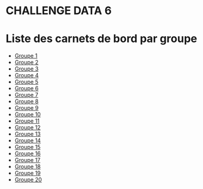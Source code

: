 # CHALLENGE DATA 6
# Liste des carnets de bord par groupe


- [Groupe 1](https://dorian-harbor-d87.notion.site/Carnet-de-Bord-Challenge-Data-e183b7ec12664323ad9d1a219f9caed4?pvs=4)
- [Groupe 2](https://puzzling-smoke-ec7.notion.site/Carnet-de-bord-bcaba23d3f2c44f3b54ed1dcbe0fbbf6?pvs=4)
- [Groupe 3](https://liberating-partner-269.notion.site/Carnet-de-bord-c0a5a472c6ce4d538c88c2d6c6d21824)
- [Groupe 4](https://www.notion.so/Carnet-de-bord-16381e64594a431c82a3a12d2062a7eb?pvs=4)
- [Groupe 5](https://cloud-havarti-ccc.notion.site/CARNET-DE-BORD-74d43a8752d446e28d1d9972542f2b03)
- [Groupe 6](https://childlike-cup-268.notion.site/Carnet-de-Bord-effdbad46e474fee8149ddf8c63df403?pvs=4)
- [Groupe 7](https://paint-wall-be6.notion.site/CARNET-DE-BORD-CHALLENGE-DATA-GROUPE-7-ffee490109894760aa94ab93088d769a?pvs=4)
- [Groupe 8](https://unmarred-column-076.notion.site/Carnet-de-Bord-11a8fca2ccda4ff39009cc30e571d77b)
- [Groupe 9]()
- [Groupe 10]()
- [Groupe 11](https://airy-reward-cf5.notion.site/Journal-d-une-quipe-saint-germanoise-57c9fe65a98c4bbd916ae5a4cb0d758b?pvs=4)
- [Groupe 12](https://topaz-secretary-849.notion.site/Carnet-de-bord-706547927fe248c5b65733648820d786)
- [Groupe 13](https://chatter-height-2c3.notion.site/Carnet-de-bord-8c844b3db5d0419db60f9dacc5e3773d?pvs=4)
- [Groupe 14](https://www.notion.so/Carnet-de-Bord-2ff6eb75bfc943a9a7453b8c0d54058c?pvs=4)
- [Groupe 15](https://local-goat-623.notion.site/Accueil-de-l-espace-d-quipe-3eef909444b4407a9dfcb9021605f26b)
- [Groupe 16](https://flannel-jump-e38.notion.site/Carnet-de-bord-groupe-16-d53d62af570943fdb81db4ec11c83f67?pvs=4)
- [Groupe 17](https://large-dungeon-6f7.notion.site/Accueil-de-l-espace-d-quipe-1d8e344278c74534b51630a007b5acc7)
- [Groupe 18](https://grizzled-hovercraft-283.notion.site/Carnet-de-bord-40a461a2d21945c1985ea0756c983233?pvs=4)
- [Groupe 19]()
- [Groupe 20](https://cypress-ladybug-3e8.notion.site/CHALLENGE-DATA-Groupe-20-0e90f232be4a4785b34ecbca1226093e)
 
